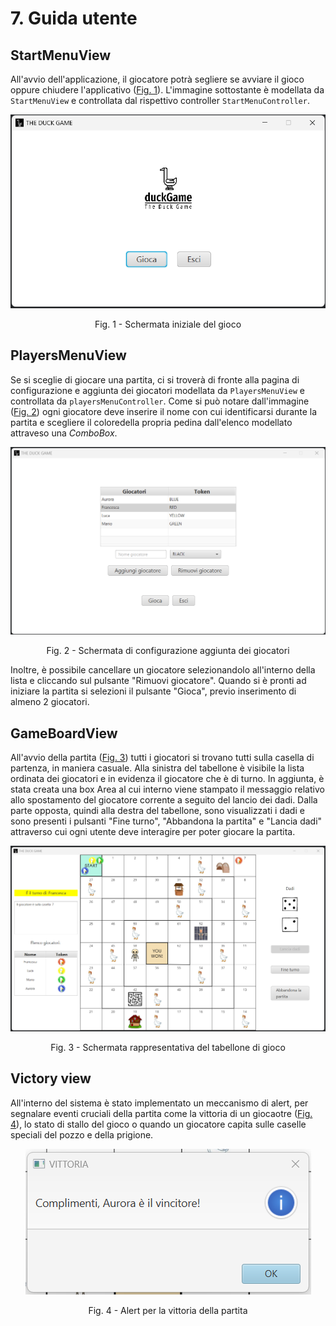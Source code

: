 # 7. Guida utente

## StartMenuView

All'avvio dell'applicazione, il giocatore potrà segliere se avviare il gioco oppure chiudere l'applicativo ([Fig. 1]). L'immagine sottostante è modellata da `StartMenuView`
e controllata dal rispettivo controller `StartMenuController`.

<div align="center">
  <img src="../img/StartGameView.png" />
  <p> Fig. 1 - Schermata iniziale del gioco </p>
</div>

[Fig. 1]: ../img/StartGameView.png

## PlayersMenuView
Se si sceglie di giocare una partita, ci si troverà di fronte alla pagina di configurazione e aggiunta dei giocatori modellata da `PlayersMenuView` e controllata da `playersMenuController`. Come si può notare dall'immagine ([Fig. 2]) ogni giocatore deve inserire il nome con cui identificarsi durante la partita e scegliere il coloredella propria pedina dall'elenco modellato attraveso una *ComboBox*.

<div align="center">
  <img src="../img/HomeGameView.png" />
  <p> Fig. 2 - Schermata di configurazione aggiunta dei giocatori </p>
</div>

[Fig. 2]: ../img/HomeGameView.png

Inoltre, è possibile cancellare un giocatore selezionandolo all'interno della lista e cliccando sul pulsante "Rimuovi giocatore". Quando si è pronti ad iniziare la partita si selezioni il pulsante "Gioca", previo inserimento di almeno 2 giocatori.

## GameBoardView
All'avvio della partita ([Fig. 3]) tutti i giocatori si trovano tutti sulla casella di partenza, in maniera casuale. Alla sinistra del tabellone è visibile la lista
ordinata dei giocatori e in evidenza il giocatore che è di turno. In aggiunta, è stata creata una box Area al cui interno viene stampato il messaggio relativo allo
spostamento del giocatore corrente a seguito del lancio dei dadi. Dalla parte opposta, quindi alla destra del tabellone, sono visualizzati i dadi e sono presenti i
pulsanti "Fine turno", "Abbandona la partita" e "Lancia dadi" attraverso cui ogni utente deve interagire per poter giocare la partita. 

<div align="center">
  <img src="../img/GameBoardView.png" />
  <p> Fig. 3 - Schermata rappresentativa del tabellone di gioco </p>
</div>

[Fig. 3]: ../img/GameBoardView.png

## Victory view

All'interno del sistema è stato implementato un meccanismo di alert, per segnalare eventi cruciali della partita come la vittoria di un giocaotre ([Fig. 4]), lo stato di stallo del gioco o quando un giocatore capita sulle caselle speciali del pozzo e della prigione.

<div align="center">
  <img src="../img/VictoryView.png" />
  <p> Fig. 4 - Alert per la vittoria della partita </p>
</div>

[Fig. 4]: ../img/VictoryView.png

